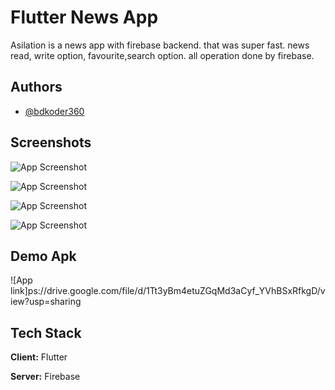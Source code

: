 
# Flutter News App

Asilation is a news app with firebase backend. 
that was super fast. news read, write option, favourite,search option. 
all operation done by firebase.


## Authors

- [@bdkoder360](https://www.github.com/bdkoder360)


## Screenshots

![App Screenshot](https://kodular-community.s3.dualstack.eu-west-1.amazonaws.com/optimized/3X/5/c/5c85e4e4403103a2ec27378f9e266bc0890a704e_2_225x500.jpeg)


![App Screenshot](https://kodular-community.s3.dualstack.eu-west-1.amazonaws.com/optimized/3X/2/9/29588bdccd5cb7d1b51fe963958ca1d3633d752a_2_225x500.jpeg)


![App Screenshot](https://kodular-community.s3.dualstack.eu-west-1.amazonaws.com/optimized/3X/8/f/8fa655fca118cc945ad4b99657f6452b0074ef0c_2_225x500.jpeg)


![App Screenshot](https://kodular-community.s3.dualstack.eu-west-1.amazonaws.com/optimized/3X/b/0/b06e2759ad5f7dc36fbaf9c5fef779f21817cec8_2_225x500.jpeg)



## Demo Apk
![App link]ps://drive.google.com/file/d/1Tt3yBm4etuZGqMd3aCyf_YVhBSxRfkgD/view?usp=sharing



## Tech Stack

**Client:** Flutter

**Server:** Firebase

